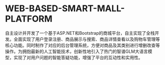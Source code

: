 # WEB-BASED-SMART-MALL-PLATFORM
自主设计并开发了一个基于ASP.NET和Bootstrap的商城平台，自主实现了全栈开发。全面实现了用户登录注册、商品展示与搜索、商品详情查看以及购物车管理等核心功能。同时制作了对应的后台管理系统，方便对商品及其类别进行增删改查等操作。为拥抱最新的人工智能技术，创新性地引入了热门的智谱GLM大语言模型，实现了对用户问题的智能答疑功能，增强了平台的互动性和实用性。
